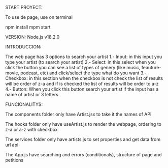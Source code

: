 START PROYECT:

To use de page, use on terminal

npm install
mpm start

VERSION:
Node.js v18.2.0

INTRODUCCION:

The web page has 3 options to search your artist
1.- Input: in this input you type your artist (to search your artist)
2.- Select: in this select when you click the button you can see a list of types of genery (like music, feauture-movie, podcast, etc) and click/select the type what do you want
3.- Checkbox: in this section when the checkbox is not check the list of results will be order of z-a and if is checked the list of results will be order to a-z
4.- Button: When you click this button search your artist if the input has a name of artist or 3 letters

FUNCIONALITYS:

The components folder only have Artist.jsx to take it the names of API

The hooks folder only have useArtist.js to render the webpage, ordering to z-a or a-z with ckeckbox

The services folder only have artists.js to set properties and get data from url api

The App.js have searching and errors (conditionals), structure of page and petitions
